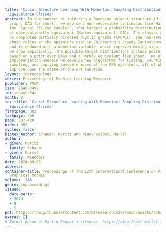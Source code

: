 ```yaml
---
title: 'Causal Structure Learning With Momentum: Sampling Distributions Over Markov
  Equivalence Classes'
abstract: In the context of inferring a Bayesian network structure (directed acyclic
  graph, DAG for short), we devise a non-reversible continuous time Markov chain,
  the “Causal Zig-Zag sampler”, that targets a probability distribution over classes
  of observationally equivalent (Markov equivalent) DAGs. The classes are represented
  as completed partially directed acyclic graphs (CPDAGs). The non-reversible Markov
  chain relies on the operators used in Chickering’s Greedy Equivalence Search (GES)
  and is endowed with a momentum variable, which improves mixing significantly as
  we show empirically. The possible target distributions include posterior distributions
  based on a prior over DAGs and a Markov equivalent likelihood.  We offer an efficient
  implementation wherein we develop new algorithms for listing, counting, uniformly
  sampling, and applying possible moves of the GES operators, all of which significantly
  improve upon the state-of-the-art run-time.
layout: inproceedings
series: Proceedings of Machine Learning Research
publisher: PMLR
issn: 2640-3498
id: schauer24a
month: 0
tex_title: 'Causal Structure Learning With Momentum: Sampling Distributions Over Markov
  Equivalence Classes'
firstpage: 382
lastpage: 400
page: 382-400
order: 382
cycles: false
bibtex_author: Schauer, Moritz and Wien\"{o}bst, Marcel
author:
- given: Moritz
  family: Schauer
- given: Marcel
  family: Wienöbst
date: 2024-09-05
address:
container-title: Proceedings of The 12th International Conference on Probabilistic
  Graphical Models
volume: '246'
genre: inproceedings
issued:
  date-parts:
  - 2024
  - 9
  - 5
pdf: https://raw.githubusercontent.com/mlresearch/v246/main/assets/schauer24a/schauer24a.pdf
extras: []
# Format based on Martin Fenner's citeproc: https://blog.front-matter.io/posts/citeproc-yaml-for-bibliographies/
---
```

